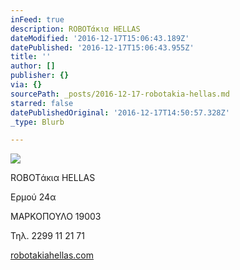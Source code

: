 ```yaml
---
inFeed: true
description: ROBOTάκια HELLAS
dateModified: '2016-12-17T15:06:43.189Z'
datePublished: '2016-12-17T15:06:43.955Z'
title: ''
author: []
publisher: {}
via: {}
sourcePath: _posts/2016-12-17-robotakia-hellas.md
starred: false
datePublishedOriginal: '2016-12-17T14:50:57.328Z'
_type: Blurb

---
```

![](https://the-grid-user-content.s3-us-west-2.amazonaws.com/b272fbc6-03d9-4bfd-b4b7-c58300ded8d4.gif)

ROBOTάκια HELLAS

Ερμού 24α

ΜΑΡΚΟΠΟΥΛΟ 19003

Τηλ. 2299 11 21 71

[robotakiahellas.com][0]

[0]: http://www.robotakiahellas.com/